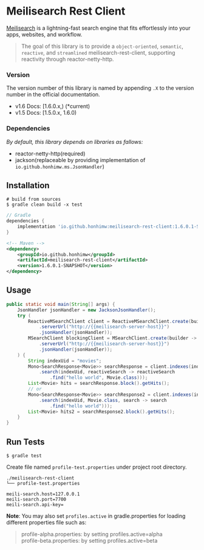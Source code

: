 # Meilisearch Rest Client

[Meilisearch](https://github.com/meilisearch/meilisearch) is a lightning-fast search engine that fits effortlessly into your apps, websites, and workflow.

> The goal of this library is to provide a `object-oriented`, `semantic`, `reactive`, and `streamlined` meilisearch-rest-client, supporting reactivity through reactor-netty-http.

### Version
The version number of this library is named by appending `.X` to the version number in the official documentation.

- v1.6 Docs: [1.6.0.x,) (*current)
- v1.5 Docs: [1.5.0.x, 1.6.0) 

### Dependencies

*By default, this library depends on libraries as fallows:*

- reactor-netty-http(required)
- jackson(replaceable by providing implementation of `io.github.honhimw.ms.JsonHandler`)

## Installation

```shell
# build from sources
$ gradle clean build -x test
```

```groovy
// Gradle
dependencies {
    implementation 'io.github.honhimw:meilisearch-rest-client:1.6.0.1-SNAPSHOT'
}
```

```xml
<!-- Maven -->
<dependency>
    <groupId>io.github.honhimw</groupId>
    <artifactId>meilisearch-rest-client</artifactId>
    <version>1.6.0.1-SNAPSHOT</version>
</dependency>
```

## Usage

```java
public static void main(String[] args) {
    JsonHandler jsonHandler = new JacksonJsonHandler();
    try (
        ReactiveMSearchClient client = ReactiveMSearchClient.create(builder -> builder
            .serverUrl("http://{{meilisearch-server-host}}")
            .jsonHandler(jsonHandler));
        MSearchClient blockingClient = MSearchClient.create(builder -> builder
            .serverUrl("http://{{meilisearch-server-host}}")
            .jsonHandler(jsonHandler));
    ) {
        String indexUid = "movies";
        Mono<SearchResponse<Movie>> searchResponse = client.indexes(indexes -> indexes
            .search(indexUid, reactiveSearch -> reactiveSearch
                .find("hello world", Movie.class)));
        List<Movie> hits = searchResponse.block().getHits();
        // or
        Mono<SearchResponse<Movie>> searchResponse2 = client.indexes(indexes1 -> indexes1
            .search(indexUid, Movie.class, search -> search
                .find("hello world")));
        List<Movie> hits2 = searchResponse2.block().getHits();
    }
}
```

## Run Tests

```shell
$ gradle test
```

Create file named `profile-test.properties` under project root directory.

```properties
./meilisearch-rest-client
└── profile-test.properties

meili-search.host=127.0.0.1
meili-search.port=7700
meili-search.api-key=
```

**Note**: You may also set `profiles.active` in gradle.properties for loading different properties file such as:  
> profile-alpha.properties: by setting profiles.active=alpha  
> profile-beta.properties: by setting profiles.active=beta
